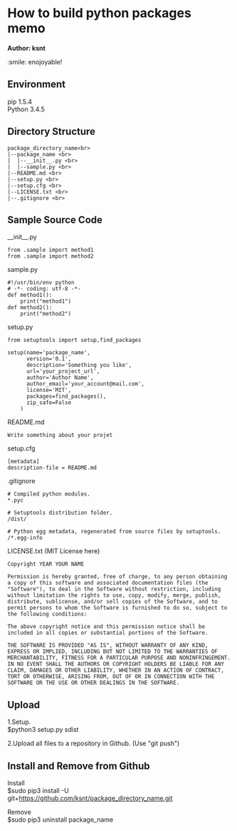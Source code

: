 # How to build python packages memo

<b>Author: ksnt </b>

\:smile: enojoyable!

## Environment

pip 1.5.4 <br>
Python 3.4.5

## Directory Structure
```
package_directory_name<br>
|--package_name <br>
|  |--__init__.py <br>
|  |--sample.py <br>
|--README.md <br>
|--setup.py <br>
|--setup.cfg <br>
|--LICENSE.txt <br>
|--.gitignore <br>
```

## Sample Source Code

\_\_init\_\_.py
```
from .sample import method1
from .sample import method2
```

sample.py
```
#!/usr/bin/env python
# -*- coding: utf-8 -*-
def method1():
    print("method1")
def method2():
    print("method2")
```

setup.py
```
from setuptools import setup,find_packages

setup(name='package_name',
      version='0.1',
      description='Something you like',
      url='your_project_url',
      author='Author Name',
      author_email='your_account@mail.com',
      license='MIT',
      packages=find_packages(),
      zip_safe=False       
    )
```

README.md
```
Write something about your projet
```

setup.cfg
```
[metadata]
description-file = README.md
```   

.gitignore
```
# Compiled python modules.
*.pyc

# Setuptools distribution folder.
/dist/

# Python egg metadata, regenerated from source files by setuptools.
/*.egg-info
```

LICENSE.txt (MIT License here)
```
Copyright YEAR YOUR NAME

Permission is hereby granted, free of charge, to any person obtaining a copy of this software and associated documentation files (the "Software"), to deal in the Software without restriction, including without limitation the rights to use, copy, modify, merge, publish, distribute, sublicense, and/or sell copies of the Software, and to permit persons to whom the Software is furnished to do so, subject to the following conditions:

The above copyright notice and this permission notice shall be included in all copies or substantial portions of the Software.

THE SOFTWARE IS PROVIDED "AS IS", WITHOUT WARRANTY OF ANY KIND, EXPRESS OR IMPLIED, INCLUDING BUT NOT LIMITED TO THE WARRANTIES OF MERCHANTABILITY, FITNESS FOR A PARTICULAR PURPOSE AND NONINFRINGEMENT. IN NO EVENT SHALL THE AUTHORS OR COPYRIGHT HOLDERS BE LIABLE FOR ANY CLAIM, DAMAGES OR OTHER LIABILITY, WHETHER IN AN ACTION OF CONTRACT, TORT OR OTHERWISE, ARISING FROM, OUT OF OR IN CONNECTION WITH THE SOFTWARE OR THE USE OR OTHER DEALINGS IN THE SOFTWARE.
```

## Upload

1.Setup.<br>
$python3 setup.py sdist <br>

2.Upload all files to a repository in Github. (Use "git push")


## Install and Remove from Github

Install <br>
$sudo pip3 install -U git+https://github.com/ksnt/package_directory_name.git <br>

Remove <br>
$sudo pip3 uninstall package_name

